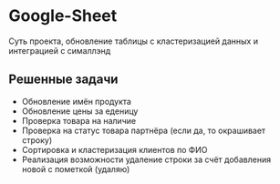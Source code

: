 # Google-Sheet
Суть проекта, обновление таблицы с кластеризацией данных и интеграцией с сималлэнд 

## Решенные задачи

- Обновление имён продукта
- Обновление цены за еденицу
- Проверка товара на наличие
- Проверка на статус товара партнёра (если да, то окрашивает строку)
- Сортировка и кластеризация клиентов по ФИО
- Реализация возможности удаление строки за счёт добавления новой с пометкой (удаляю)
